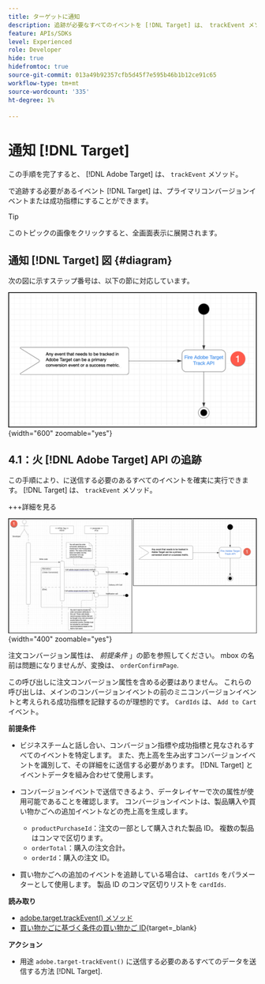 ```yaml
---
title: ターゲットに通知
description: 追跡が必要なすべてのイベントを [!DNL Target] は、 trackEvent メソッドを使用して送信されます。
feature: APIs/SDKs
level: Experienced
role: Developer
hide: true
hidefromtoc: true
source-git-commit: 013a49b92357cfb5d45f7e595b46b1b12ce91c65
workflow-type: tm+mt
source-wordcount: '335'
ht-degree: 1%

---
```


# 通知 [!DNL Target]

この手順を完了すると、 [!DNL Adobe Target] は、 `trackEvent` メソッド。

で追跡する必要があるイベント [!DNL Target] は、プライマリコンバージョンイベントまたは成功指標にすることができます。

>[!TIP]
>
>このトピックの画像をクリックすると、全画面表示に展開されます。

## 通知 [!DNL Target] 図 {#diagram}

次の図に示すステップ番号は、以下の節に対応しています。

![Target 図を通知](/help/dev/patterns/recs-atjs/assets/diagram-notify-target.png){width="600" zoomable="yes"}

## 4.1：火 [!DNL Adobe Target] API の追跡

この手順により、に送信する必要のあるすべてのイベントを確実に実行できます。 [!DNL Target] は、 `trackEvent` メソッド。

+++詳細を見る

![Fire Adobe Target Track API の図](/help/dev/patterns/recs-atjs/assets/fire-adobe-target-track-api-diagram-combined.png){width="400" zoomable="yes"}

注文コンバージョン属性は、 *前提条件* 」の節を参照してください。 mbox の名前は問題になりませんが、変換は、 `orderConfirmPage`.

この呼び出しに注文コンバージョン属性を含める必要はありません。 これらの呼び出しは、メインのコンバージョンイベントの前のミニコンバージョンイベントと考えられる成功指標を記録するのが理想的です。 `CardIds` は、 `Add to Cart` イベント。

**前提条件**

* ビジネスチームと話し合い、コンバージョン指標や成功指標と見なされるすべてのイベントを特定します。 また、売上高を生み出すコンバージョンイベントを識別して、その詳細をに送信する必要があります。 [!DNL Target] とイベントデータを組み合わせて使用します。
* コンバージョンイベントで送信できるよう、データレイヤーで次の属性が使用可能であることを確認します。 コンバージョンイベントは、製品購入や買い物かごへの追加イベントなどの売上高を生成します。

   * `productPurchaseId`：注文の一部として購入された製品 ID。 複数の製品はコンマで区切ります。
   * `orderTotal`：購入の注文合計。
   * `orderId`：購入の注文 ID。

* 買い物かごへの追加のイベントを追跡している場合は、 `cartIds` をパラメーターとして使用します。 製品 ID のコンマ区切りリストを `cardIds`.

**読み取り**

* [adobe.target.trackEvent() メソッド](/help/dev/implement/client-side/atjs/atjs-functions/adobe-target-trackevent.md)
* [買い物かごに基づく条件の買い物かご ID](https://experienceleague.adobe.com/docs/target/using/recommendations/criteria/base-the-recommendation-on-a-recommendation-key.html?lang=en#cart-based){target=_blank}

**アクション**

* 用途 `adobe.target-trackEvent()` に送信する必要のあるすべてのデータを送信する方法 [!DNL Target].







